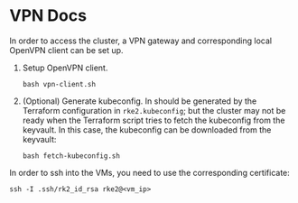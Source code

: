 # VPN Docs

In order to access the cluster, a VPN gateway and corresponding local OpenVPN client can be set up.

1. Setup OpenVPN client.
    ```
    bash vpn-client.sh
    ```

2. (Optional) Generate kubeconfig. In should be generated by the Terraform configuration in `rke2.kubeconfig`; but the cluster may not be ready when the Terraform script tries to fetch the kubeconfig from the keyvault. In this case, the kubeconfig can be downloaded from the keyvault:
    ```
    bash fetch-kubeconfig.sh
    ```


In order to ssh into the VMs, you need to use the corresponding certificate:
```
ssh -I .ssh/rk2_id_rsa rke2@<vm_ip>
```
